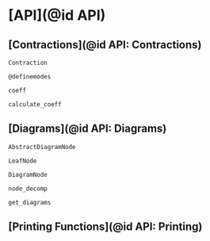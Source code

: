 # [API](@id API)

## [Contractions](@id API: Contractions)

```@docs
Contraction
```

```@docs
@definemodes
```

```@docs
coeff
```

```@docs
calculate_coeff
```

## [Diagrams](@id API: Diagrams)

```@docs
AbstractDiagramNode
```

```@docs
LeafNode
```

```@docs
DiagramNode
```

```@docs
node_decomp
```

```@docs
get_diagrams
```

## [Printing Functions](@id API: Printing)
